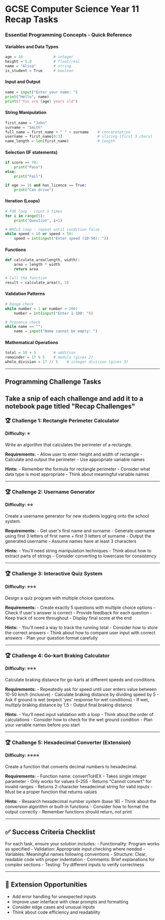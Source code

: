 # GCSE Computer Science Year 11 Recap Tasks

### Essential Programming Concepts - Quick Reference

#### Variables and Data Types

``` python
age = 16              # integer
height = 5.8          # float/real
name = "Alice"        # string
is_student = True     # boolean
```

#### Input and Output

``` python
name = input("Enter your name: ")
print("Hello", name)
print(f"You are {age} years old")
```

#### String Manipulation

``` python
first_name = "John"
surname = "Smith"
full_name = first_name + " " + surname    # concatenation
username = first_name[0:3]                # slicing (first 3 chars)
name_length = len(first_name)             # length
```

#### Selection (IF statements)

``` python
if score >= 70:
    print("Pass")
else:
    print("Fail")

if age >= 16 and has_licence == True:
    print("Can drive")
```

#### Iteration (Loops)

``` python
# FOR loop - count 5 times
for i in range(5):
    print("Question", i+1)

# WHILE loop - repeat until condition false
while speed < 10 or speed > 50:
    speed = int(input("Enter speed (10-50): "))
```

#### Functions

``` python
def calculate_area(length, width):
    area = length * width
    return area

# Call the function
result = calculate_area(5, 3)
```

#### Validation Patterns

``` python
# Range check
while number < 1 or number > 100:
    number = int(input("Enter 1-100: "))

# Presence check
while name == "":
    name = input("Name cannot be empty: ")
```

#### Mathematical Operations

``` python
total = 10 + 5        # addition
remainder = 17 % 5    # modulo (gives 2)
whole_division = 17 // 5    # integer division (gives 3)
```

------------------------------------------------------------------------

## Programming Challenge Tasks
## Take a snip of each challenge and add it to a notebook page titled "Recap Challenges"

### 🏆 Challenge 1: Rectangle Perimeter Calculator

**Difficulty: ⭐**

Write an algorithm that calculates the perimeter of a rectangle.

**Requirements:** - Allow user to enter height and width of rectangle -
Calculate and output the perimeter - Use appropriate variable names

**Hints:** - Remember the formula for rectangle perimeter - Consider
what data type is most appropriate - Think about meaningful variable
names

------------------------------------------------------------------------

### 🏆 Challenge 2: Username Generator

**Difficulty: ⭐⭐**

Create a username generator for new students logging onto the school
system.

**Requirements:** - Get user's first name and surname - Generate
username using first 3 letters of first name + first 3 letters of
surname - Output the generated username - Assume names have at least 3
characters

**Hints:** - You'll need string manipulation techniques - Think about
how to extract parts of strings - Consider converting to lowercase for
consistency

------------------------------------------------------------------------

### 🏆 Challenge 3: Interactive Quiz System

**Difficulty: ⭐⭐⭐**

Design a quiz program with multiple choice questions.

**Requirements:** - Create exactly 5 questions with multiple choice
options - Check if user's answer is correct - Provide feedback for each
question - Keep track of score throughout - Display final score at the
end

**Hints:** - You'll need a way to track the running total - Consider how
to store the correct answers - Think about how to compare user input
with correct answers - Plan your question format carefully

------------------------------------------------------------------------

### 🏆 Challenge 4: Go-kart Braking Calculator

**Difficulty: ⭐⭐⭐**

Calculate braking distance for go-karts at different speeds and
conditions.

**Requirements:** - Repeatedly ask for speed until user enters value
between 10-50 km/h (inclusive) - Calculate braking distance by dividing
speed by 5 - Ask if ground is wet (expect 'yes' response for wet
conditions) - If wet, multiply braking distance by 1.5 - Output final
braking distance

**Hints:** - You'll need input validation with a loop - Think about the
order of calculations - Consider how to check for the wet ground
condition - Plan your variable names before you start

------------------------------------------------------------------------

### 🏆 Challenge 5: Hexadecimal Converter (Extension)

**Difficulty: ⭐⭐⭐⭐**

Create a function that converts decimal numbers to hexadecimal.

**Requirements:** - Function name: convertToHEX - Takes single integer
parameter - Only works for values 0-255 - Returns "Cannot convert" for
invalid ranges - Returns 2-character hexadecimal string for valid
inputs - Must be a proper function that returns values

**Hints:** - Research hexadecimal number system (base 16) - Think about
the conversion algorithm or built-in functions - Consider how to format
the output correctly - Remember functions should return, not print

------------------------------------------------------------------------

## ✅ Success Criteria Checklist

For each task, ensure your solution includes: - Functionality: Program
works as specified - Validation: Appropriate input checking where
needed - Variables: Meaningful names following conventions - Structure:
Clear, readable code with proper indentation - Comments: Brief
explanations for complex sections - Testing: Try different inputs to
verify correctness

------------------------------------------------------------------------

## 🚀 Extension Opportunities

-   Add error handling for unexpected inputs
-   Improve user interface with clear prompts and formatting
-   Consider edge cases and unusual inputs
-   Think about code efficiency and readability
